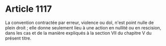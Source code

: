# Article 1117

La convention contractée par erreur, violence ou dol, n'est point nulle de plein droit ; elle donne seulement lieu à une action en nullité ou en rescision, dans les cas et de la manière expliqués à la section VII du chapitre V du présent titre.